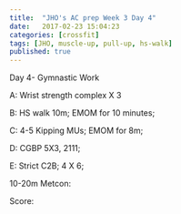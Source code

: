 ```yaml
---
title:  "JHO's AC prep Week 3 Day 4"
date:   2017-02-23 15:04:23
categories: [crossfit]
tags: [JHO, muscle-up, pull-up, hs-walk]
published: true
---
```

Day 4- Gymnastic Work

A: Wrist strength complex X 3

B: HS walk 10m; EMOM for 10 minutes;

C: 4-5 Kipping MUs; EMOM for 8m; 

D: CGBP 5X3, 2111;

E: Strict C2B; 4 X 6; 

10-20m Metcon:

Score: 

